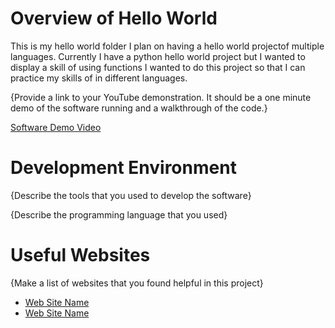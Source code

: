 # Overview of Hello World

This is my hello world folder I plan on having a hello world projectof multiple languages.
Currently I have a python hello world project but I wanted to display a skill of using functions
I wanted to do this project so that I can practice my skills of in different languages.

{Provide a link to your YouTube demonstration.  It should be a one minute demo of the software running and a walkthrough of the code.}

[Software Demo Video](http://youtube.link.goes.here)

# Development Environment

{Describe the tools that you used to develop the software}

{Describe the programming language that you used}

# Useful Websites

{Make a list of websites that you found helpful in this project}
* [Web Site Name](http://url.link.goes.here)
* [Web Site Name](http://url.link.goes.here)